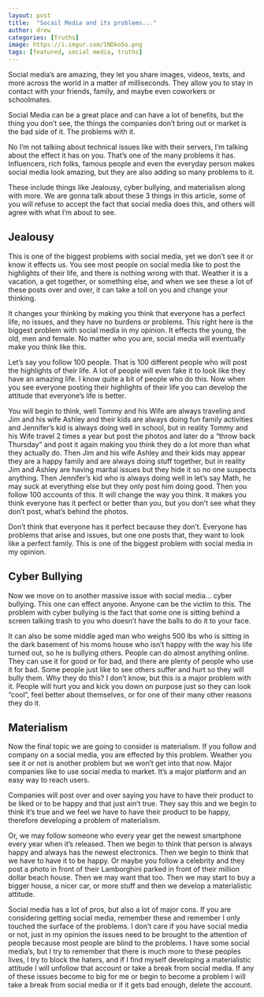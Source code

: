```yaml
---
layout: post
title:  "Socail Media and its problems..."
author: drew
categories: [Truths]
image: https://i.imgur.com/1NDko5o.png
tags: [featured, social media, truths]
---
```


Social media’s are amazing, they let you share images, videos, texts, and more across the world in a matter of milliseconds. They allow you to stay in contact with your friends, family, and maybe even coworkers or schoolmates. 

Social Media can be a great place and can have a lot of benefits, but the thing you don’t see, the things the companies don’t bring out or market is the bad side of it. The problems with it.

No I’m not talking about technical issues like with their servers, I’m talking about the effect it has on you. That’s one of the many problems it has. Influencers, rich folks, famous people and even the everyday person makes social media look amazing, but they are also adding so many problems to it. 

These include things like Jealousy, cyber bullying, and materialism along with more. We are gonna talk about these 3 things in this article, some of you will refuse to accept the fact that social media does this, and others will agree with what I’m about to see. 



## Jealousy
This is one of the biggest problems with social media, yet we don’t see it or know it effects us. You see most people on social media like to post the highlights of their life, and there is nothing wrong with that. Weather it is a vacation, a get together, or something else, and when we see these a lot of these posts over and over, it can take a toll on you and change your thinking. 


It changes your thinking by making you think that everyone has a perfect life, no issues, and they have no burdens or problems. This right here is the biggest problem with social media in my opinion. It effects the young, the old, men and female. No matter who you are, social media will eventually make you think like this. 

Let’s say you follow 100 people. That is 100 different people who will post the highlights of their life. A lot of people will even fake it to look like they have an amazing life. I know quite a bit of people who do this. 
Now when you see everyone posting their highlights of their life you can develop the attitude that everyone’s life is better. 


You will begin to think, well Tommy and his Wife are always traveling and Jim and his wife Ashley and their kids are always doing fun family activities and Jennifer’s kid is always doing well in school, but in reality Tommy and his Wife travel 2 times a year but post the photos and later do a “throw back Thursday” and post it again making you think they do a lot more than what they actually do. Then Jim and his wife Ashley and their kids may appear they are a happy family and are always doing stuff together, but in reality Jim and Ashley are having marital issues but they hide it so no one suspects anything. Then Jennifer’s kid who is always doing well in let’s say Math, he may suck at everything else but they only post him doing good. Then you follow 100 accounts of this. It will change the way you think. It makes you think everyone has it perfect or better than you, but you don’t see what they don’t post, what’s behind the photos. 

Don’t think that everyone has it perfect because they don’t. Everyone has problems that arise and issues, but one one posts that, they want to look like a perfect family. This is one of the biggest problem with social media in my opinion. 


## Cyber Bullying 
Now we move on to another massive issue with social media... cyber bullying. This one can effect anyone. Anyone can be the victim to this. The problem with cyber bullying is the fact that some one is sitting behind a screen talking trash to you who doesn’t have the balls to do it to your face. 


It can also be some middle aged man who weighs 500 lbs who is sitting in the dark basement of his moms house who isn’t happy with the way his life turned out, so he is bullying others. People can do almost anything online. They can use it for good or for bad, and there are plenty of people who use it for bad. Some people just like to see others suffer and hurt so they will bully them. Why they do this? I don’t know, but this is a major problem with it. People will hurt you and kick you down on purpose just so they can look “cool”, feel better about themselves, or for one of their many other reasons they do it. 



## Materialism 
Now the final topic we are going to consider is materialism. If you follow and company on a social media, you are effected by this problem. Weather you see it or not is another problem but we won’t get into that now. Major companies like to use social media to market. It’s a major platform and an easy way to reach users. 

Companies will post over and over saying you have to have their product to be liked or to be happy and that just ain’t true. They say this and we begin to think it’s true and we feel we have to have their product to be happy, therefore developing a problem of materialism. 

Or, we may follow someone who every year get the newest smartphone every year when it’s released. Then we begin to think that person is always happy and always has the newest electronics. Then we begin to think that we have to have it to be happy. Or maybe you follow a celebrity and they post a photo in front of their Lamborghini parked in front of their million dollar beach house. Then we may want that too. Then we may start to buy a bigger house, a nicer car, or more stuff and then we develop a materialistic attitude. 



Social media has a lot of pros, but also a lot of major cons. If you are considering getting social media, remember these and remember I only touched the surface of the problems. I don’t care if you have social media or not, just in my opinion the issues need to be brought to the attention of people because most people are blind to the problems. I have some social media’s, but I try to remember that there is much more to these peoples lives, I try to block the haters, and if I find myself developing a materialistic attitude I will unfollow that account or take a break from social media. If any of these issues become to big for me or begin to become a problem I will take a break from social media or if it gets bad enough, delete the account. 
